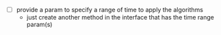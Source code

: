 - [ ] provide a param to specify a range of time to apply the algorithms
    - just create another method in the interface that has the time range param(s)